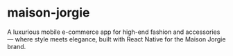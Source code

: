 # maison-jorgie
A luxurious mobile e-commerce app for high-end fashion and accessories — where style meets elegance, built with React Native for the Maison Jorgie brand.
